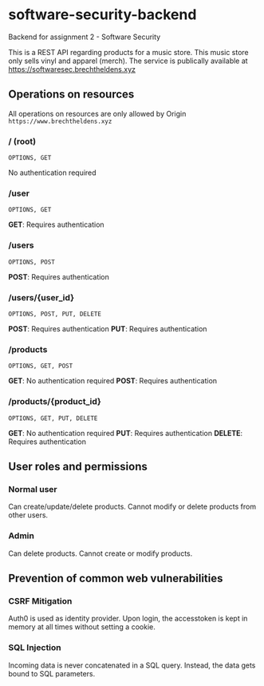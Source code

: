 # software-security-backend

Backend for assignment 2 - Software Security

This is a REST API regarding products for a music store. This music store only sells vinyl and apparel (merch). The service is publically available at https://softwaresec.brechtheldens.xyz

## Operations on resources

All operations on resources are only allowed by Origin `https://www.brechtheldens.xyz`

### / (root)

`OPTIONS, GET`

No authentication required

### /user

`OPTIONS, GET`

**GET**: Requires authentication

### /users

`OPTIONS, POST`

**POST**: Requires authentication

### /users/{user_id}

`OPTIONS, POST, PUT, DELETE`

**POST**: Requires authentication
**PUT**: Requires authentication

### /products

`OPTIONS, GET, POST`

**GET**: No authentication required
**POST**: Requires authentication

### /products/{product_id}

`OPTIONS, GET, PUT, DELETE`

**GET**: No authentication required
**PUT**: Requires authentication
**DELETE**: Requires authentication

## User roles and permissions

### Normal user

Can create/update/delete products. Cannot modify or delete products from other users.

### Admin

Can delete products. Cannot create or modify products.

## Prevention of common web vulnerabilities

### CSRF Mitigation

Auth0 is used as identity provider. Upon login, the accesstoken is kept in memory at all times without setting a cookie.

### SQL Injection

Incoming data is never concatenated in a SQL query. Instead, the data gets bound to SQL parameters.
